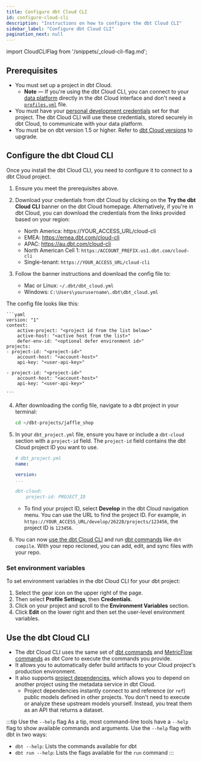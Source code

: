```yaml
---
title: Configure dbt Cloud CLI
id: configure-cloud-cli
description: "Instructions on how to configure the dbt Cloud CLI"
sidebar_label: "Configure dbt Cloud CLI"
pagination_next: null
---
```


import CloudCLIFlag from '/snippets/_cloud-cli-flag.md';

<CloudCLIFlag/>


## Prerequisites

- You must set up a project in dbt Cloud.
  - **Note** &mdash; If you're using the dbt Cloud CLI, you can connect to your [data platform](/docs/cloud/connect-data-platform/about-connections) directly in the dbt Cloud interface and don't need a [`profiles.yml`](/docs/core/connect-data-platform/profiles.yml) file. 
- You must have your [personal development credentials](/docs/dbt-cloud-environments#set-developer-credentials) set for that project. The dbt Cloud CLI will use these credentials, stored securely in dbt Cloud, to communicate with your data platform.
- You must be on dbt version 1.5 or higher. Refer to [dbt Cloud versions](/docs/dbt-versions/upgrade-core-in-cloud) to upgrade.

## Configure the dbt Cloud CLI

Once you install the dbt Cloud CLI, you need to configure it to connect to a dbt Cloud project. 

1. Ensure you meet the prerequisites above.

2. Download your credentials from dbt Cloud by clicking on the **Try the dbt Cloud CLI** banner on the dbt Cloud homepage. Alternatively, if you're in dbt Cloud, you can download the credentials from the links provided based on your region:
   
    - North America: https://YOUR_ACCESS_URL/cloud-cli
    - EMEA: https://emea.dbt.com/cloud-cli
    - APAC: https://au.dbt.com/cloud-cli
    - North American Cell 1: `https:/ACCOUNT_PREFIX.us1.dbt.com/cloud-cli`
    - Single-tenant: `https://YOUR_ACCESS_URL/cloud-cli`
  
3. Follow the banner instructions and download the config file to:
   - Mac or Linux:  `~/.dbt/dbt_cloud.yml`
   - Windows:  `C:\Users\yourusername\.dbt\dbt_cloud.yml`  
  
  The config file looks like this:

    ```yaml
    version: "1"
    context:
        active-project: "<project id from the list below>"
        active-host: "<active host from the list>"
        defer-env-id: "<optional defer environment id>"
    projects:
    - project-id: "<project-id>"
        account-host: "<account-host>"
        api-key: "<user-api-key>"

    - project-id: "<project-id>"
        account-host: "<account-host>"
        api-key: "<user-api-key>"

    ```

4. After downloading the config file, navigate to a dbt project in your terminal:

    ```bash
    cd ~/dbt-projects/jaffle_shop
    ```

5. In your `dbt_project.yml` file, ensure you have or include a `dbt-cloud` section with a `project-id` field. The `project-id` field contains the dbt Cloud project ID you want to use.

    ```yaml
    # dbt_project.yml
    name:

    version:
    ...

    dbt-cloud: 
        project-id: PROJECT_ID
    ```

   - To find your project ID, select **Develop** in the dbt Cloud navigation menu. You can use the URL to find the project ID. For example, in `https://YOUR_ACCESS_URL/develop/26228/projects/123456`, the project ID is `123456`.

6. You can now [use the dbt Cloud CLI](#use-the-dbt-cloud-cli) and run [dbt commands](/reference/dbt-commands) like `dbt compile`. With your repo recloned, you can add, edit, and sync files with your repo.

### Set environment variables

To set environment variables in the dbt Cloud CLI for your dbt project:

1. Select the gear icon on the upper right of the page.
2. Then select **Profile Settings**, then **Credentials**.
3. Click on your project and scroll to the **Environment Variables** section.
4. Click **Edit** on the lower right and then set the user-level environment variables.  

## Use the dbt Cloud CLI

- The dbt Cloud CLI uses the same set of [dbt commands](/reference/dbt-commands) and [MetricFlow commands](/docs/build/metricflow-commands) as dbt Core to execute the commands you provide.
- It allows you to automatically defer build artifacts to your Cloud project's production environment.
- It also supports [project dependencies](/docs/collaborate/govern/project-dependencies), which allows you to depend on another project using the metadata service in dbt Cloud. 
  - Project dependencies instantly connect to and reference (or  `ref`) public models defined in other projects. You don't need to execute or analyze these upstream models yourself. Instead, you treat them as an API that returns a dataset.

:::tip Use the <code>--help</code> flag
As a tip, most command-line tools have a `--help` flag to show available commands and arguments. Use the `--help` flag with dbt in two ways:
- `dbt --help`: Lists the commands available for dbt<br />
- `dbt run --help`: Lists the flags available for the `run` command
:::
